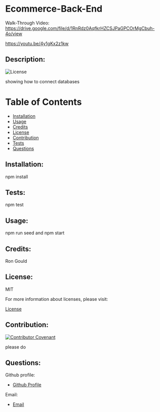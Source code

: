 

# Ecommerce-Back-End

Walk-Through Video:
https://drive.google.com/file/d/1RnRdz0AqfkrHZCSJPaGPCOrMgCbuh-4o/view

https://youtu.be/4y1gKx2z1kw


    
## Description:

  
![License](https://img.shields.io/badge/License-MIT-blue.svg "License Badge")
  
showing how to connect databases

  
# Table of Contents
    
- [Installation](#installation)
- [Usage](#usage)
- [Credits](#credits)
- [License](#license)
- [Contribution](#contributing)
- [Tests](#tests)
- [Questions](#questions)
  
## Installation:


npm install 

## Tests:


npm test


## Usage:


npm run seed and npm start


## Credits:


Ron Gould


## License:


MIT

For more information about licenses, please visit:

[License](https://opensource.org/licenses/MIT)


## Contribution:


[![Contributor Covenant](https://img.shields.io/badge/Contributor%20Covenant-v2.0%20adopted-ff69b4.svg)](CODE_OF_CONDUCT.md)

please do


## Questions:

  
Github profile:
  
- [Github Profile](https://github.com/R0nG13)
  
Email:
  
- [Email](Ron.Gould@gmail.com)

  
  
